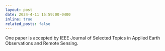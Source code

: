 ```yaml
---
layout: post
date: 2024-4-11 15:59:00-0400
inline: true
related_posts: false
---
```


One paper is accepted by IEEE Journal of Selected Topics in Applied Earth Observations and Remote Sensing.
